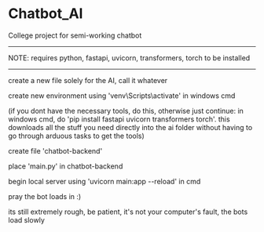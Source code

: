 # Chatbot_AI
College project for semi-working chatbot

-------------------------------------------------------------------------

NOTE: requires python, fastapi, uvicorn, transformers, torch to be installed

--------------------------------------------------------------------------

create a new file solely for the AI, call it whatever

create new environment using 'venv\Scripts\activate' in windows cmd

(if you dont have the necessary tools, do this, otherwise just continue:
in windows cmd, do 'pip install fastapi uvicorn transformers torch'. 
this downloads all the stuff you need directly into the ai folder without 
having to go through arduous tasks to get the tools)

create file 'chatbot-backend'

place 'main.py' in chatbot-backend

begin local server using 'uvicorn main:app --reload' in cmd

pray the bot loads in :)

its still extremely rough, be patient, it's not your computer's fault, the bots load slowly

